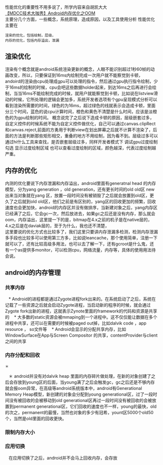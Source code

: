 性能优化的重要性不用多说了，所学内容来自胡凯大大<br>
[【MDCC技术大咖秀】Android内存优化之OOM](http://www.csdn.net/article/2015-09-18/2825737/1)<br>
主要分几个方面，一些概念，系统原理，造成原因，以及工具使用分析
性能优化主要在

    渲染的优化，包括绘制，层级，
    内存的优化，包括内存溢出，泄漏
    
## 渲染优化
渲染有个概念就是android系统渲染更新的概念，人眼不能识别超过1秒60帧的动画改变，所以，只要保证到16ms内绘制完成一次用户就不能察觉到卡顿，andoird的渲染由cpu处理成gpu可以处理的指令，然后通过gpu执行指令绘制，少于16ms的绘制的时候，cpu会吧这些数据holder起来，到达16ms之后再进行会绘制，当当16ms不能绘制完成的时候，就用户就能察觉到卡顿，比如说在listview滑动的时候，它所处理的逻辑会更加多，系统开发者选项有个gpu呈现模式分析可以看到渲染所需要的时间，绿色的为16ms，超过绿色的线就表示会造成卡顿，里面分三个时间，蓝色的说cpu计算时间，橙色和黄色不清楚是什么时间，应该是淡橙色的为gpu绘制的时间。
概念说完了之后说下造成卡顿的原因，层级嵌套过多，自定义控件的时候系统不能为自定义控件做优化，自己可以通过canvas.clipRect 和canvas.reject,前面的方勇用于判断view在划出屏幕之后就不计算不渲染了，后面的方法是判断那些矩形相交，重叠的地方不用绘制，因为看不到。层级过多可以通过hi什么工具来查找，是否嵌套层级过多，同样开发者模式下 调试gpu过度绘制 勾选 显示过度绘制区域 也可以查看过度绘制的区域，颜色越深，代表过度绘制越严重。

## 内存的优化
内测的优化要说下内存泄漏和内存溢出，android里面有generatnal head 的内存模型，分为yang generation ，old generation，还有更长时间的old old区
new出来当对象就在yang 区，放置一段时间没有被销毁了之后就会放置到old区，更久了之后就到old old区，他们之前是有区别的，yang区的回收更加的频繁，回收速度也会更加快，android的内存区并没有做排序，当新建对象之后，yang内存区已经满了之后，它会gc一次，然后放进去，如果gc之后还是没有内存，那么就会oom，内存溢出，这里提一下的是，bitmap在4.x之前的机子是在native层的，4.x之后是在daviak层的，至于为什么，我也还不清楚， <br>
这里要说的优化方式也比较多了，我们这里只要讲内存泄漏多检测，检测内存泄漏多手段也比较多可以使用第三方多，比如说leancache，那个使用简单，注册一下就可以了，还有比较高级多用法，也可以去了解一下，还有gcroot是什么鬼，还有一个as提供多monitor，可以检测cpu，网络流量，内存等，具体的使用用法待会说。<br>

## android的内存管理
### 共享内存
    * Android的进程都是通过Zygote进程fork出来的。在系统启动了之后，系统在记载了一些资源之后就会启动Zygote进程，当启动新的程序的时候，就会通过Zygote fork出新的进程，这就表示Zynote里面的framework的代码和资源是共享的
    * 大多数的static资源会被mmaping到一个进程中。这不仅仅能让数据在多个进程中共享，还可以在需要的时候被paged out掉，比如dalvik code ，app resource ， so文件等
    * Android会显示的分配共享内存，比如WindowSurface在App与Screen Compositor 的共享，contentProvider与client之间的共享
### 内存分配和回收
    ＊ 
    ＊ android并没有对dalvik heap 里面的内存碎片做处理，在新的对象创建了之后会存放到young区的后面，当young满了之后会触发gc，gc之后还是不够内存就会报oom异常，在高级等android系统版本中，android有Generational Memory Heap模型，新创建的对象会分配到young generational区，过了一段时间没有被回收的会被移动到old generational区再过一段时间没有被回收的会被放置到permanent generational区，它们回收的速度也不一样，young的最快，old的次之，permanent的最慢，当然也对象的多少有冠希，yount区5000个old50个，当然是old里面的回收更快。
### 限制内存大小

### 应用切换
    在应用切换了之后，android并不会马上回收内存，会存放
##
